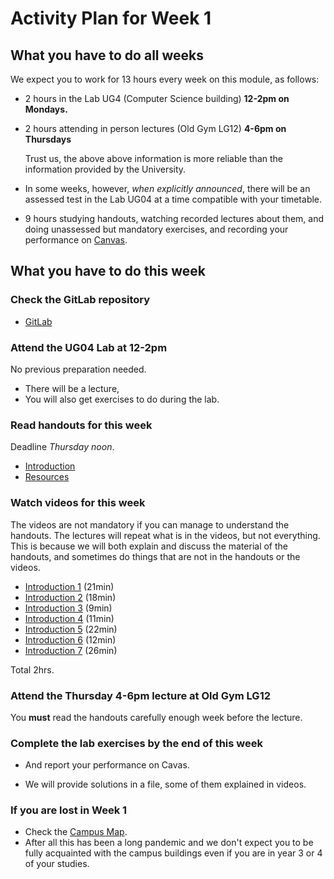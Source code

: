 # Activity Plan for Week 1

## What you have to do all weeks

We expect you to work for 13 hours every week on this module, as follows:

 * 2 hours in the Lab UG4 (Computer Science building) **12-2pm on Mondays.**

 * 2 hours attending in person lectures (Old Gym LG12) **4-6pm on Thursdays**

   Trust us, the above above information is more reliable than the
   information provided by the University.

 * In some weeks, however, *when explicitly announced*, there will be an assessed test in the Lab UG04 at a time compatible with your timetable.

 * 9 hours studying handouts, watching recorded lectures about them, and doing unassessed but mandatory exercises, and recording your performance on [Canvas](https://canvas.bham.ac.uk/courses/56295).


## What you have to do this week

### Check the GitLab repository

 * [GitLab](https://git.cs.bham.ac.uk/mhe/afp-learning/-/tree/main)

### Attend the UG04 Lab at 12-2pm

No previous preparation needed.

 * There will be a lecture,
 * You will also get exercises to do during the lab.

### Read handouts for this week

Deadline *Thursday noon*.

 * [Introduction](/LectureNotes/files/introduction.lagda.md)
 * [Resources](/LectureNotes/files/resources.md)

### Watch videos for this week

The videos are not mandatory if you can manage to understand the handouts.
The lectures will repeat what is in the videos, but not everything. This is because we will both explain and discuss the material of the handouts, and sometimes do things that are not in the handouts or the videos.

 * [Introduction 1](https://bham.cloud.panopto.eu/Panopto/Pages/Viewer.aspx?id=863d96f5-cd50-4d41-8dfe-ae2901381768) (21min)
 * [Introduction 2](https://bham.cloud.panopto.eu/Panopto/Pages/Viewer.aspx?id=e0f0c63d-cdad-4b2b-a721-ae290138176b) (18min)
 * [Introduction 3](https://bham.cloud.panopto.eu/Panopto/Pages/Viewer.aspx?id=e5976372-898a-4c27-8a22-ae290138177b) (9min)
 * [Introduction 4](https://bham.cloud.panopto.eu/Panopto/Pages/Viewer.aspx?id=a375ddf2-de8a-4b79-9b18-ae290138177b) (11min)
 * [Introduction 5](https://bham.cloud.panopto.eu/Panopto/Pages/Viewer.aspx?id=2d9df2eb-ba86-4abf-8492-ae2901383764) (22min)
 * [Introduction 6](https://bham.cloud.panopto.eu/Panopto/Pages/Viewer.aspx?id=86c95950-2afb-479b-8980-ae2901384576) (12min)
 * [Introduction 7](https://bham.cloud.panopto.eu/Panopto/Pages/Viewer.aspx?id=b221e56c-aeb7-4ea0-878f-ae290138551e) (26min)

Total 2hrs.

### Attend the Thursday 4-6pm lecture at Old Gym LG12

You **must** read the handouts carefully enough week before the lecture.

### Complete the lab exercises by the end of this week

 * And report your performance on Cavas.

 * We will provide solutions in a file, some of them explained in videos.

### If you are lost in Week 1

 * Check the [Campus Map](https://www.birmingham.ac.uk/contact/directions/index.aspx).
 * After all this has been a long pandemic and we don't expect you to be fully acquainted with the campus buildings even if you are in year 3 or 4 of your studies.
